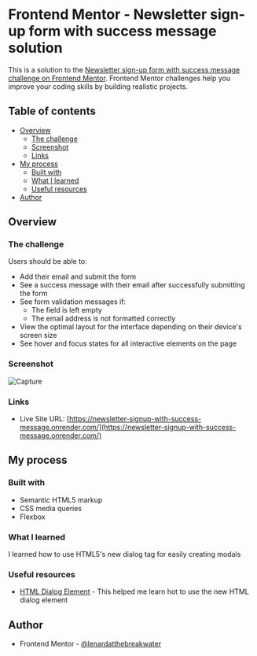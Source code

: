 # Frontend Mentor - Newsletter sign-up form with success message solution

This is a solution to the [Newsletter sign-up form with success message challenge on Frontend Mentor](https://www.frontendmentor.io/challenges/newsletter-signup-form-with-success-message-3FC1AZbNrv). Frontend Mentor challenges help you improve your coding skills by building realistic projects. 

## Table of contents

- [Overview](#overview)
  - [The challenge](#the-challenge)
  - [Screenshot](#screenshot)
  - [Links](#links)
- [My process](#my-process)
  - [Built with](#built-with)
  - [What I learned](#what-i-learned)
  - [Useful resources](#useful-resources)
- [Author](#author)

## Overview

### The challenge

Users should be able to:

- Add their email and submit the form
- See a success message with their email after successfully submitting the form
- See form validation messages if:
  - The field is left empty
  - The email address is not formatted correctly
- View the optimal layout for the interface depending on their device's screen size
- See hover and focus states for all interactive elements on the page

### Screenshot
![Capture](https://github.com/lenardatthebreakwater/newsletter-signup-with-success-message/assets/142602437/b3646581-5ab1-4635-aeb5-b87139ecef14)

### Links

- Live Site URL: [https://newsletter-signup-with-success-message.onrender.com/](https://newsletter-signup-with-success-message.onrender.com/)

## My process

### Built with

- Semantic HTML5 markup
- CSS media queries
- Flexbox

### What I learned

I learned how to use HTML5's new dialog tag for easily creating modals


### Useful resources

- [HTML Dialog Element](https://blog.webdevsimplified.com/2023-04/html-dialog/) - This helped me learn hot to use the new HTML dialog element

## Author

- Frontend Mentor - [@lenardatthebreakwater](https://www.frontendmentor.io/profile/lenardatthebreakwater)

